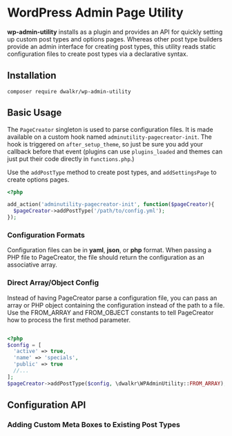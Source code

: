 # WordPress Admin Page Utility

**wp-admin-utility** installs as a plugin and provides an API for quickly setting up custom post types and options pages. Whereas other post type builders provide an admin interface for creating post types, this utility reads static configuration files to create post types via a declarative syntax.

## Installation

```
composer require dwalkr/wp-admin-utility
```

## Basic Usage

The `PageCreator` singleton is used to parse configuration files.  It is made available on a custom hook named `adminutility-pagecreator-init`. The hook is triggered on `after_setup_theme`, so just be sure you add your callback before that event (plugins can use `plugins_loaded` and themes can just put their code directly in `functions.php`.)

Use the `addPostType` method to create post types, and `addSettingsPage` to create options pages.

```php
<?php

add_action('adminutility-pagecreator-init', function($pageCreator){
  $pageCreator->addPostType('/path/to/config.yml');
});

```

### Configuration Formats

Configuration files can be in **yaml**, **json**, or **php** format. When passing a PHP file to PageCreator, the file should return the configuration as an associative array.

### Direct Array/Object Config

Instead of having PageCreator parse a configuration file, you can pass an array or PHP object containing the configuration instead of the path to a file. Use the FROM_ARRAY and FROM_OBJECT constants to tell PageCreator how to process the first method parameter.

```php

<?php
$config = [
  'active' => true,
  'name' => 'specials',
  'public' => true
  //...
];
$pageCreator->addPostType($config, \dwalkr\WPAdminUtility::FROM_ARRAY);

```

## Configuration API

### Adding Custom Meta Boxes to Existing Post Types



